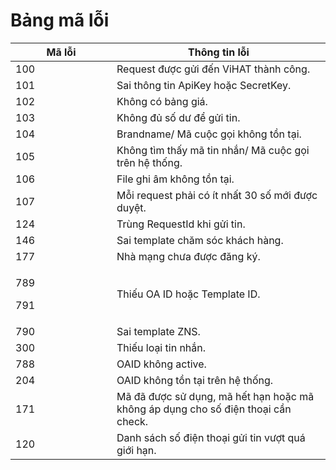 # Bảng mã lỗi

<table><thead><tr><th width="146">Mã lỗi</th><th>Thông tin lỗi</th></tr></thead><tbody><tr><td>100</td><td>Request được gửi đến ViHAT thành công.</td></tr><tr><td>101</td><td>Sai thông tin ApiKey hoặc SecretKey.</td></tr><tr><td>102</td><td>Không có bảng giá.</td></tr><tr><td>103</td><td>Không đủ số dư để gửi tin.</td></tr><tr><td>104</td><td>Brandname/ Mã cuộc gọi không tồn tại.</td></tr><tr><td>105</td><td>Không tìm thấy mã tin nhắn/ Mã cuộc gọi trên hệ thống.</td></tr><tr><td>106</td><td>File ghi âm không tồn tại.</td></tr><tr><td>107</td><td>Mỗi request phải có ít nhất 30 số mới được duyệt.</td></tr><tr><td>124</td><td>Trùng RequestId khi gửi tin.</td></tr><tr><td>146</td><td>Sai template chăm sóc khách hàng.</td></tr><tr><td>177</td><td>Nhà mạng chưa được đăng ký.</td></tr><tr><td><p>789 </p><p>791</p></td><td>Thiếu OA ID hoặc Template ID.</td></tr><tr><td>790</td><td>Sai template ZNS.</td></tr><tr><td>300</td><td>Thiếu loại tin nhắn.</td></tr><tr><td>788</td><td>OAID không active.</td></tr><tr><td>204</td><td>OAID không tồn tại trên hệ thống.</td></tr><tr><td>171</td><td>Mã đã được sử dụng, mã hết hạn hoặc mã không áp dụng cho số điện thoại cần check.</td></tr><tr><td>120</td><td>Danh sách số điện thoại gửi tin vượt quá giới hạn.</td></tr></tbody></table>
